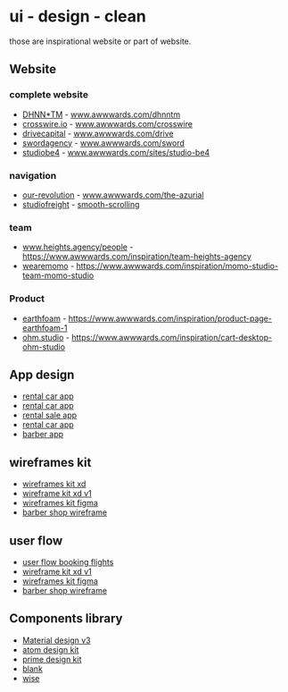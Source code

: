 <h1> ui - design - clean</h1>
<p>those are inspirational website or part of website.</p>
<h2>Website</h2>
<h3>complete website</h3>
<ul>
<li><a href="https://dhnn.com/">DHNN*TM</a> - <a href="https://www.awwwards.com/sites/dhnntm">www.awwwards.com/dhnntm</a></li>
<li><a href="https://crosswire.io/">crosswire.io</a> - <a href="https://www.awwwards.com/sites/crosswire">www.awwwards.com/crosswire</a></li>
<li><a href="https://drivecapital.com/">drivecapital</a> - <a href="https://www.awwwards.com/sites/drive">www.awwwards.com/drive</a></li>
<li><a href="https://www.swordagency.com/">swordagency</a> - <a href="https://www.awwwards.com/sites/sword">www.awwwards.com/sword</a></li>
<li><a href="https://www.studiobe4.it/">studiobe4</a> - <a href="https://www.awwwards.com/sites/studio-be4">www.awwwards.com/sites/studio-be4</a></li>
</ul>

<h3>navigation</h3>
<ul>
<li><a href="https://our-revolution.com/">our-revolution</a> - <a href="https://www.awwwards.com/inspiration/home-to-portfolio-transition-our-revolution">www.awwwards.com/the-azurial</a></li>
<li><a href="https://lenis.studiofreight.com/">studiofreight</a> - <a href="https://www.awwwards.com/inspiration/smooth-scrolling">smooth-scrolling</a></li>
</ul>

<h3>team</h3>
<ul>
<li><a href="https://www.heights.agency/people">www.heights.agency/people</a> - <a href="https://www.awwwards.com/inspiration/team-heights-agency">https://www.awwwards.com/inspiration/team-heights-agency</a></li>
<li><a href="https://wearemomo.es/">wearemomo</a> - <a href="https://www.awwwards.com/inspiration/momo-studio-team-momo-studio">https://www.awwwards.com/inspiration/momo-studio-team-momo-studio</a></li>
</ul>

<h3>Product</h3>
<ul>
<li><a href="https://earthfoam.com/products/pillow#reviews">earthfoam</a> - <a href="https://www.awwwards.com/inspiration/product-page-earthfoam-1">https://www.awwwards.com/inspiration/product-page-earthfoam-1</a></li>
<li><a href="https://ohm.studio/products">ohm.studio</a> - <a href="https://www.awwwards.com/inspiration/cart-desktop-ohm-studio">https://www.awwwards.com/inspiration/cart-desktop-ohm-studio</a></li>
</ul>

<h2>App design</h2>
<ul>
<li><a href="https://dribbble.com/shots/18177211-Car-Rental-App-Concept">rental car app</a></li>
<li><a href="https://www.pinterest.ch/pin/613122936789968727/">rental car app</a></li>
<li><a href="https://ui8.net/ayokerja/products/belt-app-ui-kit?rel=timer">rental sale app</a></li>
<li><a href="https://dribbble.com/shots/18177211-Car-Rental-App-Concept">rental car app</a></li>
<li><a href="https://dribbble.com/shots/21037682-Barber-Booking-Mobile-App">barber app</a></li>
</ul>

<h2>wireframes kit</h2>
<ul>
<li><a href="https://www.uplabs.com/posts/ui-mix-wireframe-ui-ux-kit">wireframes kit xd</a></li>
<li><a href="https://ui8.net/ramonyv/products/ui-mix-ui-kit">wireframe kit xd v1</a></li>
<li><a href="https://ui8.net/ramonyv/products/ui-mix-kit-20?status=6">wireframes kit figma</a></li>
<li><a href="https://www.uplabs.com/posts/barber-shop-app">barber shop wireframe</a></li>


</ul>

<h2>user flow</h2>
<ul>
<li><a href="https://www.behance.net/gallery/80146539/Flights-Booking-App-User-Flow">user flow booking flights</a></li>
<li><a href="https://ui8.net/ramonyv/products/ui-mix-ui-kit">wireframe kit xd v1</a></li>
<li><a href="https://ui8.net/ramonyv/products/ui-mix-kit-20?status=6">wireframes kit figma</a></li>
<li><a href="https://www.uplabs.com/posts/barber-shop-app">barber shop wireframe</a></li>
</ul>

<h2>Components library </h2>
<ul>
<li><a href="https://www.figma.com/community/file/1035203688168086460/Material-3-Design-Kit">Material design v3</a></li>
<li><a href="https://www.figma.com/community/file/1208399250800907119/Atom-%E2%80%94-Web-Design-System">atom design kit</a></li>
<li><a href="https://www.figma.com/community/file/1154678001663255824/Prime-4.0---FREE-Version-of-Design-System-Kit">prime design kit</a></li>
<li><a href="https://useblank.design/">blank</a></li>
<li><a href="https://wise.design/components">wise</a></li>
</ul>



